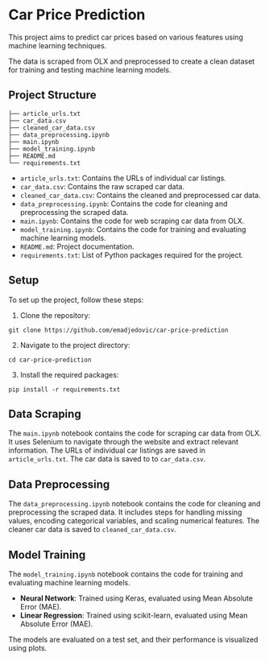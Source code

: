 # Car Price Prediction

This project aims to predict car prices based on various features using machine learning techniques.

The data is scraped from OLX and preprocessed to create a clean dataset for training and testing machine learning models.

## Project Structure
```
├── article_urls.txt
├── car_data.csv
├── cleaned_car_data.csv
├── data_preprocessing.ipynb
├── main.ipynb
├── model_training.ipynb
├── README.md
└── requirements.txt
```

- `article_urls.txt`: Contains the URLs of individual car listings.
- `car_data.csv`: Contains the raw scraped car data.
- `cleaned_car_data.csv`: Contains the cleaned and preprocessed car data.
- `data_preprocessing.ipynb`: Contains the code for cleaning and preprocessing the scraped data.
- `main.ipynb`: Contains the code for web scraping car data from OLX.
- `model_training.ipynb`: Contains the code for training and evaluating machine learning models.
- `README.md`: Project documentation.
- `requirements.txt`: List of Python packages required for the project.

## Setup

To set up the project, follow these steps:

1. Clone the repository:
```cd
git clone https://github.com/emadjedovic/car-price-prediction
```
2. Navigate to the project directory:
```cd
cd car-price-prediction
```
3. Install the required packages:
``` cd
pip install -r requirements.txt
```

## Data Scraping

The `main.ipynb` notebook contains the code for scraping car data from OLX.
It uses Selenium to navigate through the website and extract relevant information.
The URLs of individual car listings are saved in `article_urls.txt`.
The car data is saved to to `car_data.csv`.

## Data Preprocessing

The `data_preprocessing.ipynb` notebook contains the code for cleaning and preprocessing the scraped data.
It includes steps for handling missing values, encoding categorical variables, and scaling numerical features.
The cleaner car data is saved to `cleaned_car_data.csv`.

## Model Training

The `model_training.ipynb` notebook contains the code for training and evaluating machine learning models.

- **Neural Network**: Trained using Keras, evaluated using Mean Absolute Error (MAE).
- **Linear Regression**: Trained using scikit-learn, evaluated using Mean Absolute Error (MAE).

The models are evaluated on a test set, and their performance is visualized using plots.
